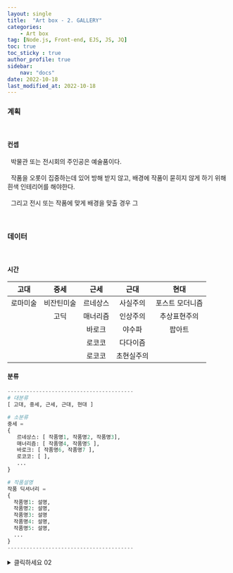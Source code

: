 ```yaml
---
layout: single
title:  "Art box - 2. GALLERY"
categories: 
    - Art box
tag: [Node.js, Front-end, EJS, JS, JQ]
toc: true
toc_sticky : true
author_profile: true
sidebar:
    nav: "docs"
date: 2022-10-18
last_modified_at: 2022-10-18
---
```


### 계획
<br/>

#### 컨셉

&nbsp; 박물관 또는 전시회의 주인공은 예술품이다.  
<br/>
&nbsp; 작품을 오롯이 집중하는데 있어 방해 받지 않고, 배경에 작품이 묻히지 않게 하기 위해 흰색 인테리어를 해야한다.  
<br/>
&nbsp; 그리고 전시 또는 작품에 맞게 배경을 맞출 경우 그 

<br/>

### 데이터
<br/>

#### 시간

|고대   |중세    |근세   |근대    |현대        |
|:---: |:---:  |:---:|:---:  |:---:      |
|로마미술|비잔틴미술|르네상스|사실주의 |포스트 모더니즘|
|      |고딕    |매너리즘|인상주의 |추상표현주의  |
|      |       |바로크 |야수파   |팝아트      |
|      |       |로코코 |다다이즘 |           |
|      |       |로코코 |초현실주의|           |


#### 분류
```python
----------------------------------------
# 대분류
[ 고대, 중세, 근세, 근대, 현대 ]  

# 소분류
중세 = 
{
   르네상스: [ 작품명1, 작품명2, 작품명3],
   매너리즘: [ 작품명4, 작품명5 ],
   바로크: [ 작품명6, 작품명7 ],
   로코코: [ ],
   ...
}

# 작품설명
작품 딕셔너리 =
{
  작품명1: 설명,
  작품명2: 설명,
  작품명3: 설명
  작품명4: 설명,
  작품명5: 설명,
  ...
}
----------------------------------------
```





<details>
  <summary>
    클릭하세요 02
  </summary>
  <p>
    아직 크롬, 파이어폭스만 가능합니다.
  </p>
</details>